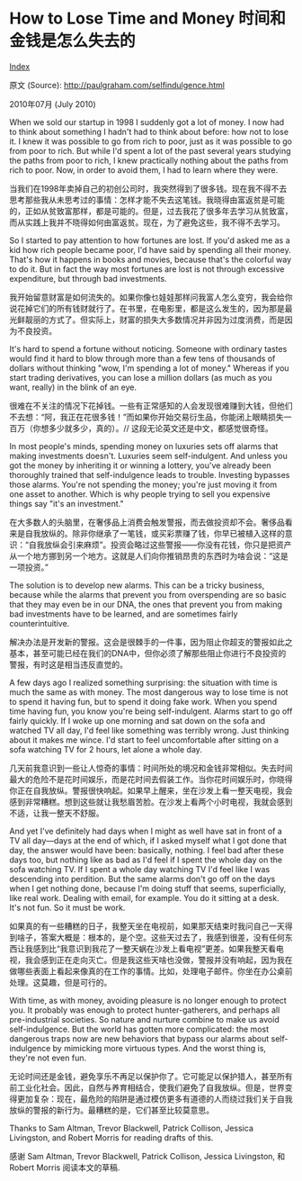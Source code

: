 # How to Lose Time and Money 时间和金钱是怎么失去的

[Index](index.md)

原文 (Source): <http://paulgraham.com/selfindulgence.html>

2010年07月 (July 2010)

When we sold our startup in 1998 I suddenly got a lot of money. I now had to think about something I hadn't had to think about before: how not to lose it. I knew it was possible to go from rich to poor, just as it was possible to go from poor to rich. But while I'd spent a lot of the past several years studying the paths from poor to rich, I knew practically nothing about the paths from rich to poor. Now, in order to avoid them, I had to learn where they were.

当我们在1998年卖掉自己的初创公司时，我突然得到了很多钱。现在我不得不去思考那些我从未思考过的事情：怎样才能不失去这笔钱。我晓得由富返贫是可能的，正如从贫致富那样，都是可能的。但是，过去我花了很多年去学习从贫致富，而从实践上我并不晓得如何由富返贫。现在，为了避免这些，我不得不去学习。

So I started to pay attention to how fortunes are lost. If you'd asked me as a kid how rich people became poor, I'd have said by spending all their money. That's how it happens in books and movies, because that's the colorful way to do it. But in fact the way most fortunes are lost is not through excessive expenditure, but through bad investments.

我开始留意财富是如何流失的。如果你像乜娃娃那样问我富人怎么变穷，我会给你说花掉它们的所有钱财就行了。在书里，在电影里，都是这么发生的，因为那是最光鲜靓丽的方式了。但实际上，财富的损失大多数情况并非因为过度消费，而是因为不良投资。

It's hard to spend a fortune without noticing. Someone with ordinary tastes would find it hard to blow through more than a few tens of thousands of dollars without thinking "wow, I'm spending a lot of money." Whereas if you start trading derivatives, you can lose a million dollars (as much as you want, really) in the blink of an eye.

很难在不关注的情况下花掉钱。一些有正常感知的人会发现很难赚到大钱，但他们不去想：“阿，我正在花很多钱！”而如果你开始交易衍生品，你能闭上眼睛损失一百万（你想多少就多少，真的）。// 这段无论英文还是中文，都感觉很奇怪。

In most people's minds, spending money on luxuries sets off alarms that making investments doesn't. Luxuries seem self-indulgent. And unless you got the money by inheriting it or winning a lottery, you've already been thoroughly trained that self-indulgence leads to trouble. Investing bypasses those alarms. You're not spending the money; you're just moving it from one asset to another. Which is why people trying to sell you expensive things say "it's an investment."

在大多数人的头脑里，在奢侈品上消费会触发警报，而去做投资却不会。奢侈品看来是自我放纵的。除非你继承了一笔钱，或买彩票赚了钱，你早已被植入这样的意识：“自我放纵会引来麻烦”。投资会略过这些警报——你没有花钱，你只是把资产从一个地方挪到另一个地方。这就是人们向你推销昂贵的东西时为啥会说：“这是一项投资。”

The solution is to develop new alarms. This can be a tricky business, because while the alarms that prevent you from overspending are so basic that they may even be in our DNA, the ones that prevent you from making bad investments have to be learned, and are sometimes fairly counterintuitive.

解决办法是开发新的警报。这会是很棘手的一件事，因为阻止你超支的警报如此之基本，甚至可能已经在我们的DNA中，但你必须了解那些阻止你进行不良投资的警报，有时这是相当违反直觉的。

A few days ago I realized something surprising: the situation with time is much the same as with money. The most dangerous way to lose time is not to spend it having fun, but to spend it doing fake work. When you spend time having fun, you know you're being self-indulgent. Alarms start to go off fairly quickly. If I woke up one morning and sat down on the sofa and watched TV all day, I'd feel like something was terribly wrong. Just thinking about it makes me wince. I'd start to feel uncomfortable after sitting on a sofa watching TV for 2 hours, let alone a whole day.

几天前我意识到一些让人惊奇的事情：时间所处的境况和金钱非常相似。失去时间最大的危险不是花时间娱乐，而是花时间去假装工作。当你花时间娱乐时，你晓得你正在自我放纵。警报很快响起。如果早上醒来，坐在沙发上看一整天电视，我会感到非常糟糕。想到这些就让我愁眉苦脸。在沙发上看两个小时电视，我就会感到不适，让我一整天不舒服。

And yet I've definitely had days when I might as well have sat in front of a TV all day—days at the end of which, if I asked myself what I got done that day, the answer would have been: basically, nothing. I feel bad after these days too, but nothing like as bad as I'd feel if I spent the whole day on the sofa watching TV. If I spent a whole day watching TV I'd feel like I was descending into perdition. But the same alarms don't go off on the days when I get nothing done, because I'm doing stuff that seems, superficially, like real work. Dealing with email, for example. You do it sitting at a desk. It's not fun. So it must be work.

如果真的有一些糟糕的日子，我整天坐在电视前，如果那天结束时我问自己一天得到啥子，答案大概是：根本的，是个空。这些天过去了，我感到很差，没有任何东西让我感到比“我意识到我花了一整天蜗在沙发上看电视”更差。如果我整天看电视，我会感到正在走向灭亡。但是我这些天啥也没做，警报并没有响起，因为我在做哪些表面上看起来像真的在工作的事情。比如，处理电子邮件。你坐在办公桌前处理。这莫趣，但是可行的。

With time, as with money, avoiding pleasure is no longer enough to protect you. It probably was enough to protect hunter-gatherers, and perhaps all pre-industrial societies. So nature and nurture combine to make us avoid self-indulgence. But the world has gotten more complicated: the most dangerous traps now are new behaviors that bypass our alarms about self-indulgence by mimicking more virtuous types. And the worst thing is, they're not even fun.

无论时间还是金钱，避免享乐不再足以保护你了。它可能足以保护猎人，甚至所有前工业化社会。因此，自然与养育相结合，使我们避免了自我放纵。但是，世界变得更加复杂：现在，最危险的陷阱是通过模仿更多有道德的人而绕过我们关于自我放纵的警报的新行为。最糟糕的是，它们甚至比较莫意思。

Thanks to Sam Altman, Trevor Blackwell, Patrick Collison, Jessica Livingston, and Robert Morris for reading drafts of this.

感谢 Sam Altman, Trevor Blackwell, Patrick Collison, Jessica Livingston, 和 Robert Morris 阅读本文的草稿.
